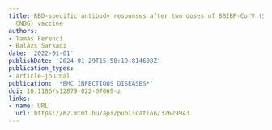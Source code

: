 ```yaml
---
title: RBD-specific antibody responses after two doses of BBIBP-CorV (Sinopharm, Beijing
  CNBG) vaccine
authors:
- Tamás Ferenci
- Balázs Sarkadi
date: '2022-01-01'
publishDate: '2024-01-29T15:58:19.814608Z'
publication_types:
- article-journal
publication: '*BMC INFECTIOUS DISEASES*'
doi: 10.1186/s12879-022-07069-z
links:
- name: URL
  url: https://m2.mtmt.hu/api/publication/32629943
---
```

